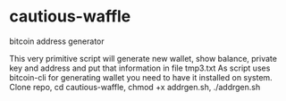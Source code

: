 # cautious-waffle
bitcoin address generator

This very primitive script will generate new wallet, show balance, private key and address and put that information in file tmp3.txt
As script uses bitcoin-cli for generating wallet you need to have it installed on system.
Clone repo, cd cautious-waffle, chmod +x addrgen.sh, ./addrgen.sh
